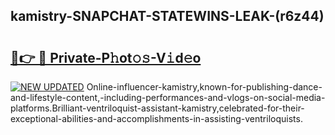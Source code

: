 ## kamistry-SNAPCHAT-STATEWINS-LEAK-(r6z44)


# <h2><a href="https://mediaupload.pro?-20M">🔗👉 🔴 Private-P𝚑ot𝚘𝚜-V𝚒d𝚎o</a></h2>

[![NEW UPDATED](https://i.imgur.com/0qMVB7G.gif)](https://mediaupload.pro?-20M)
Online-influencer-kamistry,known-for-publishing-dance-and-lifestyle-content,-including-performances-and-vlogs-on-social-media-platforms.Brilliant-ventriloquist-assistant-kamistry,celebrated-for-their-exceptional-abilities-and-accomplishments-in-assisting-ventriloquists.  